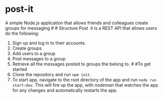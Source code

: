 # post-it
A simple Node.js application that allows friends and colleagues create groups for messaging
# # Structure
Post  it is a REST API that allows users do the following:
1. Sign up and log in to their accounts.
2. Create groups 
3. Add users to a group
4. Post messages to a group
5. Retrieve all the messages posted to groups the belong to.
# #To get started
1. Clone the repository and run `npm init`. 
2. To start app, navigate to the root directory of the app and run  `node run start:dev`.
This will fire up the app, with *nodeman* that watches the app for any changes and automatically restarts the app.
